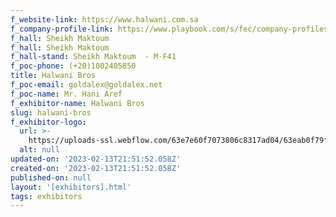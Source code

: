 ```yaml
---
f_website-link: https://www.halwani.com.sa
f_company-profile-link: https://www.playbook.com/s/fec/company-profiles
f_hall: Sheikh Maktoum
f_hall: Sheikh Maktoum
f_hall-stand: Sheikh Maktoum  - M-F41
f_poc-phone: (+20)1002405850
title: Halwani Bros
f_poc-email: goldalex@goldalex.net
f_poc-name: Mr. Hani Aref
f_exhibitor-name: Halwani Bros
slug: halwani-bros
f_exhibitor-logo:
  url: >-
    https://uploads-ssl.webflow.com/63e7e60f7073806c8317ad04/63eab0f79fd9c28158fb2a1a_ZDcxOQ.png
  alt: null
updated-on: '2023-02-13T21:51:52.058Z'
created-on: '2023-02-13T21:51:52.058Z'
published-on: null
layout: '[exhibitors].html'
tags: exhibitors
---
```



